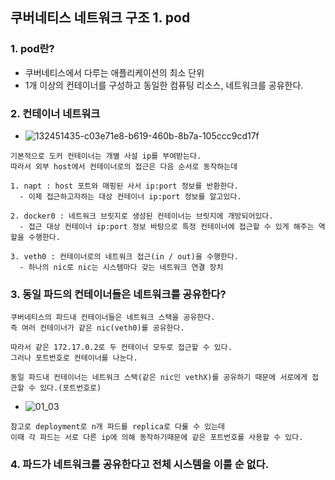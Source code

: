 ## 쿠버네티스 네트워크 구조 1. pod

### 1. pod란?
- 쿠버네티스에서 다루는 애플리케이션의 최소 단위
- 1개 이상의 컨테이너를 구성하고 동일한 컴퓨팅 리소스, 네트워크를 공유한다.

### 2. 컨테이너 네트워크
- ![132451435-c03e71e8-b619-460b-8b7a-105ccc9cd17f](https://user-images.githubusercontent.com/62214428/222886740-0b515f70-a147-4bb2-9c2d-ce0146e28762.png)
```
기본적으로 도커 컨테이너는 개별 사설 ip를 부여받는다.
따라서 외부 host에서 컨테이너로의 접근은 다음 순서로 동작하는데
```

```
1. napt : host 포트와 매핑된 사서 ip:port 정보를 반환한다.
  - 이제 접근하고자하는 대상 컨테이너 ip:port 정보를 알고있다.
  
2. docker0 : 네트워크 브릿지로 생성된 컨테이너는 브릿지에 개방되어있다.
  - 접근 대상 컨테이너 ip:port 정보 바탕으로 특정 컨테이너에 접근할 수 있게 해주는 역할을 수행한다.
  
3. veth0 : 컨테이너로의 네트워크 접근(in / out)을 수행한다.
  - 하나의 nic로 nic는 시스템마다 갖는 네트워크 연결 장치
```

### 3. 동일 파드의 컨테이너들은 네트워크를 공유한다?
```
쿠버네티스의 파드내 컨테이너들은 네트워크 스택을 공유한다.
즉 여러 컨테이너가 같은 nic(veth0)를 공유한다.

따라서 같은 172.17.0.2로 두 컨테이너 모두로 접근할 수 있다.
그러나 포트번호로 컨테이너를 나눈다.

동일 파드내 컨테이너는 네트워크 스택(같은 nic인 vethX)를 공유하기 때문에 서로에게 접근할 수 있다.(포트번호로)
```
- ![01_03](https://user-images.githubusercontent.com/62214428/222888414-8b8f4013-dd07-4dce-9c69-ed7d80866b37.png)
```
참고로 deployment로 n개 파드를 replica로 다룰 수 있는데
이때 각 파드는 서로 다른 ip에 의해 동작하기때문에 같은 포트번호를 사용할 수 있다.
```
### 4. 파드가 네트워크를 공유한다고 전체 시스템을 이룰 순 없다.
